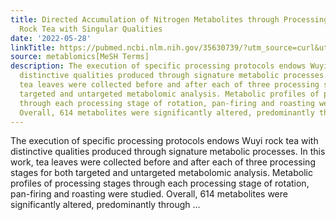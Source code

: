 ```yaml
---
title: Directed Accumulation of Nitrogen Metabolites through Processing Endows Wuyi
  Rock Tea with Singular Qualities
date: '2022-05-28'
linkTitle: https://pubmed.ncbi.nlm.nih.gov/35630739/?utm_source=curl&utm_medium=rss&utm_campaign=pubmed-2&utm_content=1Zkrxt7ktlCbHBXEV3v65xxSnkSWNsJ1A6Fq3gBniKhGfIUslK&fc=20210907212339&ff=20220531212847&v=2.17.6
source: metablomics[MeSH Terms]
description: The execution of specific processing protocols endows Wuyi rock tea with
  distinctive qualities produced through signature metabolic processes. In this work,
  tea leaves were collected before and after each of three processing stages for both
  targeted and untargeted metabolomic analysis. Metabolic profiles of processing stages
  through each processing stage of rotation, pan-firing and roasting were studied.
  Overall, 614 metabolites were significantly altered, predominantly through ...
---
```

The execution of specific processing protocols endows Wuyi rock tea with distinctive qualities produced through signature metabolic processes. In this work, tea leaves were collected before and after each of three processing stages for both targeted and untargeted metabolomic analysis. Metabolic profiles of processing stages through each processing stage of rotation, pan-firing and roasting were studied. Overall, 614 metabolites were significantly altered, predominantly through ...